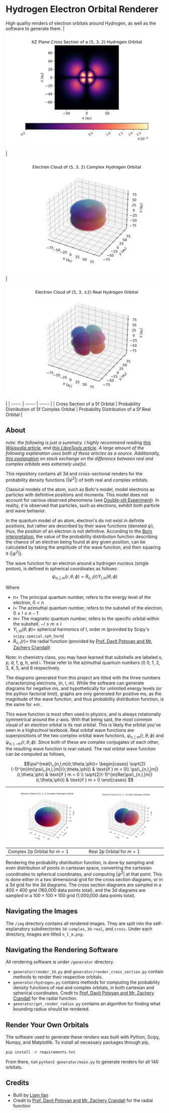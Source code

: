 # Hydrogen Electron Orbital Renderer
High quality renders of electron orbitals around Hydrogen, as well as the software to generate them.
| ![Cross Section of 5f Orbital](./img/cross/5_3_2.png) | ![Probability Distribution of a 5f Complex Orbital](./img/3d-complex/5_3_2.png) | ![Probability Distribution of a 5f Real Orbital](./img/3d-real/5_3_2.png) |
| ----- | ----- | ----- |
| Cross Section of a 5f Orbital | Probability Distribution of 5f Complex Orbital | Probability Distribution of a 5f Real Orbital |

## About
*note: the following is just a summary. I highly recommend reading [this Wikipedia article](https://en.wikipedia.org/wiki/Wave_function#Hydrogen_atom), and [this LibreTexts article](https://chem.libretexts.org/Bookshelves/Physical_and_Theoretical_Chemistry_Textbook_Maps/Map%3A_Physical_Chemistry_for_the_Biosciences_(Chang)/11%3A_Quantum_Mechanics_and_Atomic_Structure/11.10%3A_The_Schrodinger_Wave_Equation_for_the_Hydrogen_Atom). A large amount of the following explanation uses both of these articles as a source. Additionally, [this explanation](https://physics.stackexchange.com/q/190730) on stack exchange on the difference between real and complex orbitals was extremely useful.*

This repository contains all 3d and cross-sectional renders for the probability density functions ($|\psi^2|$) of both real and complex orbitals.

Classical models of the atom, such as Bohr's model, model electrons as particles with definitive positions and momenta. This model does not account for various observed phenomena (see [Double-slit Experiment](https://en.wikipedia.org/wiki/Double-slit_experiment)). In reality, it is observed that particles, such as electrons, exhibit both particle and wave behavior.

In the quantum model of an atom, electron's do not exist in definite positions, but rather are described by their wave functions (denoted $\psi$), thus, the position of an electron is not definitive. According to the [Born interpretation](https://en.wikipedia.org/wiki/Born_rule), the value of the probability distribution function describing the chance of an electron being found at any given position, can be calculated by taking the amplitude of the wave function, and then squaring it ($|\psi^2|$).

The wave function for an electron around a hydrogen nucleus (single proton), is defined in spherical coordinates as follows:
$$\psi_{n,l,m}(r,\theta,\phi)=R_{n,l}(r)Y_{l,m}(\theta,\phi)$$

Where
- $n =$ The principal quantum number, refers to the energy level of the electron, $0 < n$
- $l =$ The azimuthal quantum number, refers to the subshell of the electron, $0 \le l \le n - 1$
- $m =$ The magnetic quantum number, refers to the specific orbital within the subshell, $-l \le m \le l$
- $Y_{l,m}(\theta,\phi) =$ spherical harmonics of l, order m (provided by Scipy's `scipy.special.sph_harm`)
- $R_{n,l}(r) =$ the radial function (provided by [Prof. Davit Potoyan and Mr. Zachery Crandall](https://dpotoyan.github.io/Chem324/H-atom-wavef.html))

Note: in chemistry class, you may have learned that subshells are labeled s, p, d, f, g, h, and i. These refer to the azimuthal quantum numbers ($`l`$) 0, 1, 2, 3, 4, 5, and 6 respectively.

The diagrams generated from this project are titled with the three numbers characterizing electrons, (n, l, m). While the software can generate diagrams for negative ms, and hypothetically for unlimited energy levels (or the python factorial limit), graphs are only generated for positive ms, as the magnitude of the wave function, and thus probability distribution function, is the same for $\pm m$.

This wave function is most often used in physics, and is always rotationally symmetrical around the z-axis. With that being said, the most common visual of an electron orbital is its real orbital. This is likely the orbital you've seen in a highschool textbook. Real orbital wave functions are superpositions of the two complex orbital wave functions, $\psi_{n,l,m}(r,\theta,\phi)$ and $\psi_{n,l,-m}(r,\theta,\phi)$. Since both of these are complex conjugates of each other, the resulting wave function is real-valued. The real orbital wave function can be computed as follows,

$$\psi^{real}\_{n,l,m}(r,\theta,\phi)=
  \begin{cases}
    \sqrt{2}(-1)^{m}Im(\psi\_{n,l,|m|}(r,\theta,\phi)) & \text{if } m < 0\\
    \psi\_{n,l,|m|}(r,\theta,\phi) & \text{if } m = 0 \\
    \sqrt{2}(-1)^{m}Re(\psi\_{n,l,|m|}(r,\theta,\phi)) & \text{if } m > 0
  \end{cases}
$$

| ![Complex Orbital](./img/3d-complex/2_1_1.png) | ![Real Orbital](./img/3d-real/2_1_1.png) |
| ----- | ----- |
| Complex 2p Orbital for $m=1$| Real 2p Orbital for $m=1$|

Rendering the probability distribution function, is done by sampling and even distribution of points in cartesian space, converting the cartesian coordinates to spherical coordinates, and computing $|\psi^2|$ at that point. This is done either in a two dimensional grid for the cross section diagrams, or in a 3d grid for the 3d diagrams. The cross section diagrams are sampled in a $400 \times 400$ grid (160,000 data points total), and the 3d diagrams are sampled in a $100 \times 100 \times 100$ grid (1,000,000 data points total).

## Navigating the Images
The `/img` directory contains all rendered images. They are split into the self-explanatory subdirectories `3d-complex`, `3d-real`, and `cross`. Under each directory, images are titled `n_l_m.png`.

## Navigating the Rendering Software
All rendering software is under `/generator` directory.
- `generator/render_3d.py` and `generator/render_cross_section.py` contain methods to render their respective orbitals.
- `generator/hydrogen.py` contains methods for computing the probability density functions of real and complex orbitals, in both cartesian and spherical coordinates. Credit to [Prof. Davit Potoyan and Mr. Zachery Crandall](https://dpotoyan.github.io/Chem324/H-atom-wavef.html) for the radial function.
- `generator/get_render_radius.py` contains an algorithm for finding what bounding radius should be rendered.

## Render Your Own Orbitals
The software used to generate these renders was built with Python, Scipy, Numpy, and Matplotlib. To install all necessary packages through pip,
``` python
pip install -r requirements.txt
```

From there, run `python3 generator/main.py` to generate renders for all 140 orbitals.

## Credits
- Built by [Liam Ilan](https://github.com/liam-ilan)
- Credit to [Prof. Davit Potoyan and Mr. Zachery Crandall](https://dpotoyan.github.io/Chem324/H-atom-wavef.html) for the radial function
